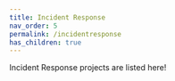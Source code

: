 ```yaml
---
title: Incident Response
nav_order: 5
permalink: /incidentresponse
has_children: true
---
```


Incident Response projects are listed here!